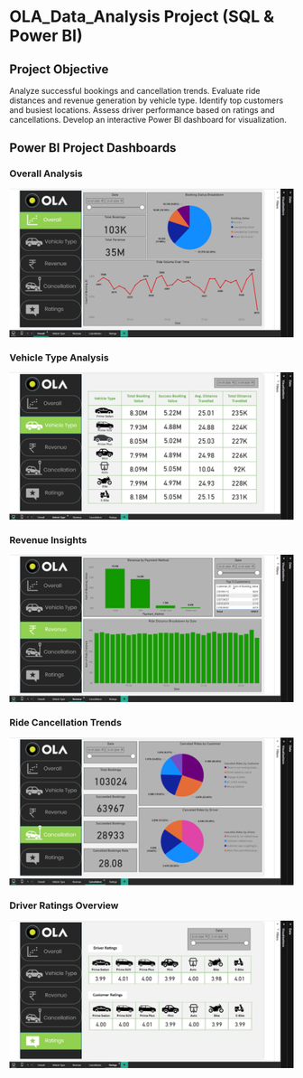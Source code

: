 # OLA_Data_Analysis Project (SQL & Power BI)
## Project Objective 
Analyze successful bookings and cancellation trends.
Evaluate ride distances and revenue generation by vehicle type.
Identify top customers and busiest locations.
Assess driver performance based on ratings and cancellations.
Develop an interactive Power BI dashboard for visualization.

## Power BI Project Dashboards

### Overall Analysis  
![Power BI Dashboard - Overall Analysis](https://github.com/Pranesh034/OLA_SQL-Power-BI-Project/blob/main/Overall.png)  

### Vehicle Type Analysis  
![Vehicle Type Analysis](https://github.com/Pranesh034/OLA_SQL-Power-BI-Project/blob/main/Vehicle%20Type.png)  

### Revenue Insights  
![Revenue Insights Dashboard](https://github.com/Pranesh034/OLA_SQL-Power-BI-Project/blob/main/Revenue.png)  

### Ride Cancellation Trends  
![Ride Cancellation Trends Dashboard](https://github.com/Pranesh034/OLA_SQL-Power-BI-Project/blob/main/Cancellation.png)  

### Driver Ratings Overview  
![Driver Ratings Overview](https://github.com/Pranesh034/OLA_SQL-Power-BI-Project/blob/main/Ratings.png)  



